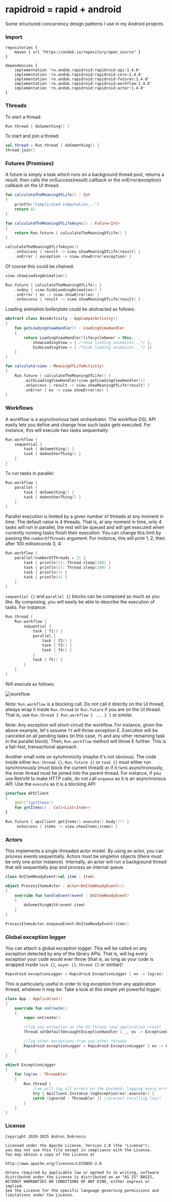 # rapidroid = rapid + android

Some structured concurrency design patterns I use in my Android projects.

### Import

```
repositories {
    maven { url "https://andob.io/repository/open_source" }
}
```

```
dependencies {
    implementation 'ro.andob.rapidroid:rapidroid-api:1.4.0'
    implementation 'ro.andob.rapidroid:rapidroid-core:1.4.0'
    implementation 'ro.andob.rapidroid:rapidroid-futures:1.4.0'
    implementation 'ro.andob.rapidroid:rapidroid-workflow:1.4.0'
    implementation 'ro.andob.rapidroid:rapidroid-actor:1.4.0'
}
```

### Threads

To start a thread:

```kotlin
Run.thread { doSomething() }
```

To start and join a thread:

```kotlin
val thread = Run.thread { doSomething() }
thread.join()
```

### Futures (Promises)

A future is simply a task which runs on a background thread pool, returns a result, then calls the onSuccess(result) callback or the onError(exception) callback on the UI thread.

```kotlin
fun calculateTheMeaningOfLife() : Int
{
    println("Complicated computation...")
    return 42
}

fun calculateTheMeaningOfLifeAsync() : Future<Int>
{
    return Run.future { calculateTheMeaningOfLife() }
}
```

```kotlin
calculateTheMeaningOfLifeAsync()
    .onSuccess { result -> view.showMeaningOfLife(result) }
    .onError { exception -> view.showError(exception) }
```

Of course this could be chained:

```kotlin
view.showLoadingAnimation()

Run.future { calculateTheMeaningOfLife() }
    .onAny { view.hideLoadingAnimation() }
    .onError { ex -> view.showError(ex) }
    .onSuccess { result -> view.showMeaningOfLife(result) }
```

Loading animation boilerplate could be abstracted as follows:

```kotlin
abstract class BaseActivity : AppCompatActivity()
{
    fun getLoadingViewHandler() : LoadingViewHandler
    {
        return LoadingViewHandler(lifecycleOwner = this,
            showLoadingView = { /*show loading animation...*/ },
            hideLoadingView = { /*hide loading animation...*/ })
    }
}
```

```kotlin
fun calculate(view : MeaningOfLifeActivity)
{
    Run.future { calculateTheMeaningOfLife() }
        .withLoadingViewHandler(view.getLoadingViewHandler())
        .onSuccess { result -> view.showMeaningOfLife(result) }
        .onError { ex -> view.showError(ex) }
}
```

### Workflows

A workflow is a asynchronous task orchestrator. The workflow DSL API easily lets you define and change how such tasks gets executed. For instance, this will execute two tasks sequentially:

```kotlin
Run.workflow {
    sequential { 
        task { doSomething() }
        task { doAnotherThing() }
    }
}
```

To run tasks in parallel:

```kotlin
Run.workflow {
    parallel {
        task { doSomething() }
        task { doAnotherThing() }
    }
}
```

Parallel execution is limited by a given number of threads at any moment in time. The default value is 4 threads. That is, at any moment in time, only 4 tasks will run in parallel, the rest will be queued and will get executed when currently running tasks finish their execution. You can change this limit by passing the ``numberOfThreads`` argument. For instance, this will print 1, 2, then after 100 milliseconds 3, 4:

```kotlin
Run.workflow {
    parallel(numberOfThreads = 2) {
        task { println(1); Thread.sleep(100) }
        task { println(2); Thread.sleep(100) }
        task { println(3) }
        task { println(4) }
    }
}
```

``sequential {}`` and ``parallel {}`` blocks can be composed as much as you like. By composing, you will easily be able to describe the execution of tasks. For instance:

```kotlin
Run.thread {
    Run.workflow {
        sequential {
            task { f1() }
            parallel {
                task { f2() }
                task { f3() }
                task { f4() }
            }
            task { f5() }
        }
    }
}
```

Will execute as follows:

![workflow](https://raw.githubusercontent.com/andob/rapidroid/master/workflow.png)

Note: ``Run.workflow`` is a blocking call. Do not call it directly on the UI thread, always wrap it inside ``Run.thread`` or ``Run.future`` if you are on the UI thread. That is, use ``Run.thread { Run.workflow { ... } }`` or similar.

Note: Any exception will short-circuit the workflow. For instance, given the above example, let's assume ``f3`` will throw exception E. Execution will be canceled on all pending tasks (in this case, ``f5`` and any other remaining task in the parallel block). Then, ``Run.workflow`` method will throw E further. This is a fail-fast, transactional approach.

Another small note on synchronicity (maybe it's not obvious). The code inside either ``Run.thread {}``, ``Run.future {}`` or ``task {}`` must either run synchronously (must block the current thread) or if it runs asynchronously, the inner thread must be joined into the parent thread. For instance, if you use Retrofit to make HTTP calls, do not call ``enqueue`` as it is an asynchronous API. Use the ``execute`` as it is a blocking API:

```kotlin
interface APIClient
{
    @GET("/getItems")
    fun getItems() : Call<List<Item>>
}
```

```kotlin
Run.future { apiClient.getItems().execute().body()!! }
    .onSuccess { items -> view.showItems(items) }
```

### Actors

This implements a single-threaded actor model. By using an actor, you can process events sequentially. Actors must be singleton objects (there must be only one actor instance). Internally, an actor will run a background thread that will sequentially pop and process an internal queue.

```kotlin
class OnItemReadyEvent(val item : Item)
```

```kotlin
object ProcessItemsActor : Actor<OnItemReadyEvent>()
{
    override fun handleEvent(event : OnItemReadyEvent)
    {
        doSomethingWith(event.item)
    }
}
```

```kotlin
ProcessItemsActor.enqueueEvent(OnItemReadyEvent(item))
```

### Global exception logger

You can attach a global exception logger. This will be called on any exception detected by any of the library APIs. That is, will log every exception your code would ever throw (that is, as long as your code is wrapped inside ``task {}``, ``async {}``, ``thread {}`` or similar)!

```kotlin
Rapidroid.exceptionLogger = Rapidroid.ExceptionLogger { ex -> log(ex) }
```

This is particularly useful in order to log exception from any application thread, whatever it may be. Take a look at this simple yet powerful logger:

```kotlin
class App : Application()
{
    override fun onCreate()
    {
        super.onCreate()

        //log any exception on the UI thread (any application crash)
        Thread.setDefaultUncaughtExceptionHandler { _, ex -> ExceptionLogger.log(ex) }

        //log other exceptions from any other threads
        Rapidroid.exceptionLogger = Rapidroid.ExceptionLogger { ex -> ExceptionLogger.log(ex) }
    }
}

object ExceptionLogger
{
    fun log(ex : Throwable)
    {
        Run.thread {
            //we will log all errors on the backend. logging every error from every user!
            try { ApiClient.Instance.logException(ex).execute() }
            catch (ignored : Throwable) {} //prevent recalling log()
        }
    }
}
```

### License

```
Copyright 2020-2025 Andrei Dobrescu

Licensed under the Apache License, Version 2.0 (the "License");
you may not use this file except in compliance with the License.
You may obtain a copy of the License at

http://www.apache.org/licenses/LICENSE-2.0

Unless required by applicable law or agreed to in writing, software
distributed under the License is distributed on an "AS IS" BASIS,
WITHOUT WARRANTIES OR CONDITIONS OF ANY KIND, either express or implied.
See the License for the specific language governing permissions and
limitations under the License.
```
